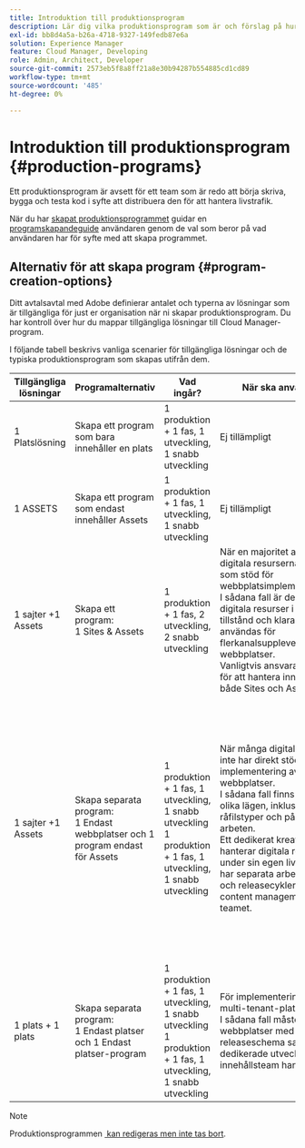 ```yaml
---
title: Introduktion till produktionsprogram
description: Lär dig vilka produktionsprogram som är och förslag på hur du konfigurerar dem.
exl-id: bb8d4a5a-b26a-4718-9327-149fedb87e6a
solution: Experience Manager
feature: Cloud Manager, Developing
role: Admin, Architect, Developer
source-git-commit: 2573eb5f8a8ff21a8e30b94287b554885cd1cd89
workflow-type: tm+mt
source-wordcount: '485'
ht-degree: 0%

---
```



# Introduktion till produktionsprogram {#production-programs}

Ett produktionsprogram är avsett för ett team som är redo att börja skriva, bygga och testa kod i syfte att distribuera den för att hantera livstrafik.

När du har [skapat produktionsprogrammet](creating-production-programs.md) guidar en [programskapandeguide](using-the-wizard.md) användaren genom de val som beror på vad användaren har för syfte med att skapa programmet.

## Alternativ för att skapa program {#program-creation-options}

Ditt avtalsavtal med Adobe definierar antalet och typerna av lösningar som är tillgängliga för just er organisation när ni skapar produktionsprogram. Du har kontroll över hur du mappar tillgängliga lösningar till Cloud Manager-program.

I följande tabell beskrivs vanliga scenarier för tillgängliga lösningar och de typiska produktionsprogram som skapas utifrån dem.

| Tillgängliga lösningar | Programalternativ | Vad ingår? | När ska användas | Exempel |
|---------------------|-------------------------------------------------------------------------------|--------------------------------------------------------------------------------------------------------------------------|-------------------------------------------------------------------------------------------------------------------------------------------------------------------------------------------------------------------------------------------------------------------------------------------------------------------------------------------------|--------------------------------------------------------------------------------------------------------------------------------------------------------------------------------------------------------------------------------------------------------------------------------------------------------------------------------------------------------------------------------------------------------------------------------------------------------------------------|
| 1 Platslösning | Skapa ett program som bara innehåller en plats | 1 produktion + 1 fas, 1 utveckling, 1 snabb utveckling | Ej tillämpligt | Ej tillämpligt |
| 1 ASSETS | Skapa ett program som endast innehåller Assets | 1 produktion + 1 fas, 1 utveckling, 1 snabb utveckling | Ej tillämpligt | Ej tillämpligt |
| 1 sajter +1 Assets | Skapa ett program: <br>1 Sites &amp; Assets | 1 produktion + 1 fas, 2 utveckling, 2 snabb utveckling | När en majoritet av de digitala resurserna används som stöd för webbplatsimplementeringen.<br>I sådana fall är de flesta digitala resurser i ett färdigt tillstånd och klara att användas för flerkanalsupplevelser via webbplatser.<br>Vanligtvis ansvarar ett team för att hantera innehåll för både Sites och Assets. | Bilder som främst används för en webbplats.<br>En intern portal som byggts i AEM Sites distribuerar PDF. |
| 1 sajter +1 Assets | Skapa separata program:<br>1 Endast webbplatser och 1 program endast för Assets | 1 produktion + 1 fas, 1 utveckling, 1 snabb utveckling<br>1 produktion + 1 fas, 1 utveckling, 1 snabb utveckling | När många digitala resurser inte har direkt stöd för implementering av webbplatser.<br> I sådana fall finns resurser i olika lägen, inklusive råfilstyper och pågående arbeten.<br>Ett dedikerat kreativt team hanterar digitala resurser under sin egen livscykel och har separata arbetsflöden och releasecykler än Sites content management-teamet. | Raw-bilder från en fototagning lagras i Assets-programmet och endast ett fåtal används i Sites-implementeringen.<br>Ett stort antal filtyper i Creative Cloud, som Photoshop och Illustrator, hanteras i AEM Assets och genomgår ett eget arbetsflöde för godkännande innan en färdig resurs genereras.<br>Överväg att använda [Ansluten Assets](/help/assets/use-assets-across-connected-assets-instances.md#overview-of-connected-assets) i sådana fall. |
| 1 plats + 1 plats | Skapa separata program:<br>1 Endast platser och 1 Endast platser-program | 1 produktion + 1 fas, 1 utveckling, 1 snabb utveckling<br>1 produktion + 1 fas, 1 utveckling, 1 snabb utveckling | För implementeringar av multi-tenant-platser.<br>I sådana fall måste flera webbplatser med ett eget releaseschema samt dedikerade utvecklings- och innehållsteam hanteras. | Två varumärken med dedikerade webbplatser och separata utvecklingsteam |


>[!NOTE]
>
>Produktionsprogrammen [&#x200B; kan redigeras men inte tas bort](editing-programs.md).
